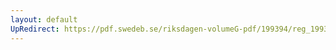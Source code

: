 ```yaml
---
layout: default
UpRedirect: https://pdf.swedeb.se/riksdagen-volumeG-pdf/199394/reg_199394/reg_199394_0038.pdf
---
```

